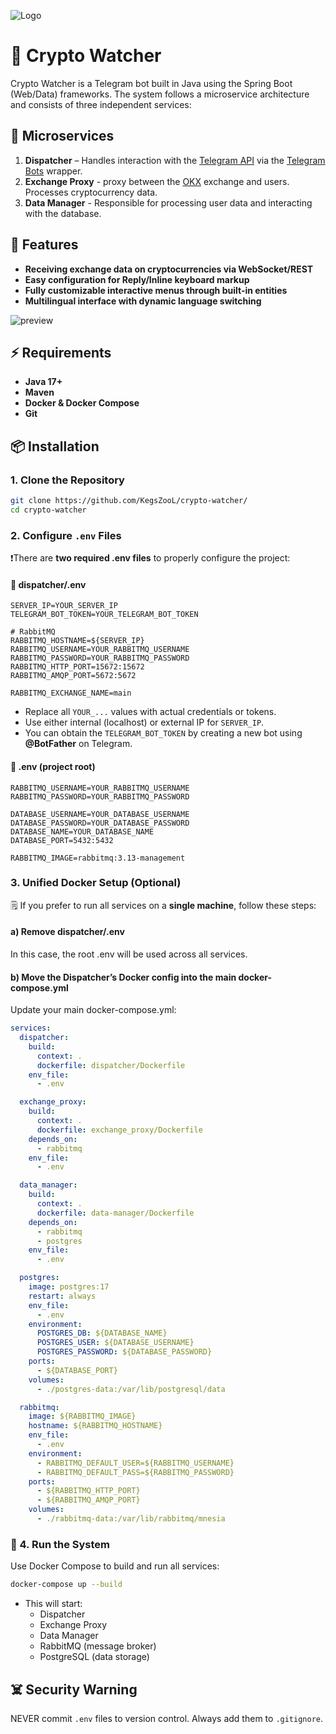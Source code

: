 <p aligin="center">
  <img src="https://github.com/user-attachments/assets/3ecf0580-5186-49f9-9ffa-c28898f3587c" alt= "Logo" />
</p>

# 👀 Crypto Watcher
Crypto Watcher is a Telegram bot built in Java using the Spring Boot (Web/Data) frameworks.
The system follows a microservice architecture and consists of three independent services:

## 🧩 Microservices
1) **Dispatcher** – Handles interaction with the [Telegram API](https://core.telegram.org/) via the [Telegram Bots](https://github.com/rubenlagus/TelegramBots?tab=readme-ov-file) wrapper.
2) **Exchange Proxy** - proxy between the [OKX](https://www.okx.com) exchange and users. Processes cryptocurrency data.
3) **Data Manager** - Responsible for processing user data and interacting with the database.

## 📝 Features
-  **Receiving exchange data on cryptocurrencies via WebSocket/REST**
-  **Easy configuration for Reply/Inline keyboard markup**
-  **Fully customizable interactive menus through built-in entities**
-  **Multilingual interface with dynamic language switching**

![preview](https://github.com/user-attachments/assets/5a08a184-ab09-441b-b1b9-e5f424d6d719)

## ⚡️ Requirements
- **Java 17+**
- **Maven**
- **Docker & Docker Compose**
- **Git**

## 📦 Installation

### 1. Clone the Repository

```sh
git clone https://github.com/KegsZooL/crypto-watcher/
cd crypto-watcher
```

### 2. Configure `.env` Files

❗There are **two required .env files** to properly configure the project:
#### 📁 dispatcher/.env

```.env
SERVER_IP=YOUR_SERVER_IP
TELEGRAM_BOT_TOKEN=YOUR_TELEGRAM_BOT_TOKEN

# RabbitMQ
RABBITMQ_HOSTNAME=${SERVER_IP}
RABBITMQ_USERNAME=YOUR_RABBITMQ_USERNAME
RABBITMQ_PASSWORD=YOUR_RABBITMQ_PASSWORD
RABBITMQ_HTTP_PORT=15672:15672
RABBITMQ_AMQP_PORT=5672:5672

RABBITMQ_EXCHANGE_NAME=main
```
- Replace all `YOUR_...` values with actual credentials or tokens.
- Use either internal (localhost) or external IP for `SERVER_IP`.
- You can obtain the `TELEGRAM_BOT_TOKEN` by creating a new bot using **@BotFather** on Telegram.

#### 📁 .env (project root)
```.env
RABBITMQ_USERNAME=YOUR_RABBITMQ_USERNAME
RABBITMQ_PASSWORD=YOUR_RABBITMQ_PASSWORD

DATABASE_USERNAME=YOUR_DATABASE_USERNAME
DATABASE_PASSWORD=YOUR_DATABASE_PASSWORD
DATABASE_NAME=YOUR_DATABASE_NAME
DATABASE_PORT=5432:5432

RABBITMQ_IMAGE=rabbitmq:3.13-management
```
### 3. Unified Docker Setup (Optional)

🗒️ If you prefer to run all services on a **single machine**, follow these steps:

#### a) Remove dispatcher/.env
In this case, the root .env will be used across all services.

#### b) Move the Dispatcher’s Docker config into the main docker-compose.yml
Update your main docker-compose.yml:

```docker-compose.yaml
services:
  dispatcher:
    build:
      context: .
      dockerfile: dispatcher/Dockerfile
    env_file:
      - .env

  exchange_proxy:
    build:
      context: .
      dockerfile: exchange_proxy/Dockerfile
    depends_on:
      - rabbitmq
    env_file:
      - .env

  data_manager:
    build:
      context: .
      dockerfile: data-manager/Dockerfile
    depends_on:
      - rabbitmq
      - postgres
    env_file:
      - .env

  postgres:
    image: postgres:17
    restart: always
    env_file:
      - .env
    environment:
      POSTGRES_DB: ${DATABASE_NAME}
      POSTGRES_USER: ${DATABASE_USERNAME}
      POSTGRES_PASSWORD: ${DATABASE_PASSWORD}
    ports:
      - ${DATABASE_PORT}
    volumes:
      - ./postgres-data:/var/lib/postgresql/data

  rabbitmq:
    image: ${RABBITMQ_IMAGE}
    hostname: ${RABBITMQ_HOSTNAME}
    env_file:
      - .env
    environment:
      - RABBITMQ_DEFAULT_USER=${RABBITMQ_USERNAME}
      - RABBITMQ_DEFAULT_PASS=${RABBITMQ_PASSWORD}
    ports:
      - ${RABBITMQ_HTTP_PORT}
      - ${RABBITMQ_AMQP_PORT}
    volumes:
      - ./rabbitmq-data:/var/lib/rabbitmq/mnesia
```
### 🚀 4. Run the System
Use Docker Compose to build and run all services:
```sh
docker-compose up --build
```
- This will start:
  + Dispatcher
  + Exchange Proxy
  + Data Manager
  + RabbitMQ (message broker)
  + PostgreSQL (data storage)

## ☠️ Security Warning
NEVER commit `.env` files to version control. Always add them to `.gitignore`.
